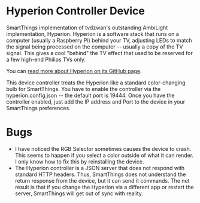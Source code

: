 # Hyperion Controller Device
SmartThings implementation of tvdzwan's outstanding AmbiLight implementation, Hyperion.  Hyperion is a software stack that runs on a computer (usually a Raspberry Pi) behind your TV, adjusting LEDs to match the signal being processed on the computer -- usually a copy of the TV signal.  This gives a cool "behind" the TV effect that used to be reserved for a few high-end Philips TVs only. 

You can <a href='https://github.com/tvdzwan/hyperion'>read more about Hyperion on its GitHub page</a>. 

This device controller treats the Hyperion like a standard color-changing bulb for SmartThings. You have to enable the controller via the hyperion.config.json -- the default port is 19444.  Once you have the controller enabled, just add the IP address and Port to the device in your SmartThings preferences.

# Bugs 
* I have noticed the RGB Selector sometimes causes the device to crash.  This seems to happen if you select a color outside of what it can render.  I only know how to fix this by reinstalling the device.
* The Hyperion controller is a JSON server that does not respond with standard HTTP headers. Thus, SmartThings does not understand the return response from the device, but it can send it commands.  The net result is that if you change the Hyperion via a different app or restart the server, SmartThings will get out of sync with reality.  

